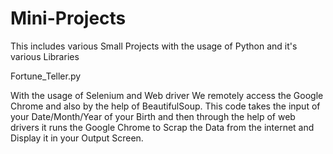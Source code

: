 # Mini-Projects
This includes various Small Projects with the usage of Python and it's various Libraries

Fortune_Teller.py 

With the usage of Selenium and Web driver We remotely access the Google Chrome and also by the help of BeautifulSoup.
This code takes the input of your Date/Month/Year of your Birth and then through the help of web drivers it runs the Google Chrome to Scrap the Data from the internet and Display it in your Output Screen.
